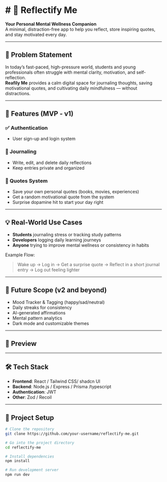 # # 🌿 Reflectify Me

**Your Personal Mental Wellness Companion**  
A minimal, distraction-free app to help you reflect, store inspiring quotes, and stay motivated every day.

---

## 🧠 Problem Statement

In today’s fast-paced, high-pressure world, students and young professionals often struggle with mental clarity, motivation, and self-reflection.  
**Reafily Me** provides a calm digital space for journaling thoughts, saving motivational quotes, and cultivating daily mindfulness — without distractions.

---

## 🚀 Features (MVP - v1)

### ✅ Authentication
- User sign-up and login system

### 📝 Journaling
- Write, edit, and delete daily reflections
- Keep entries private and organized

### 💬 Quotes System
- Save your own personal quotes (books, movies, experiences)
- Get a random motivational quote from the system
- Surprise dopamine hit to start your day right

---

## 💡 Real-World Use Cases

- **Students** journaling stress or tracking study patterns
- **Developers** logging daily learning journeys
- **Anyone** trying to improve mental wellness or consistency in habits

Example Flow:
> Wake up → Log in → Get a surprise quote → Reflect in a short journal entry → Log out feeling lighter

---

## 🔮 Future Scope (v2 and beyond)

- Mood Tracker & Tagging (happy/sad/neutral)
- Daily streaks for consistency
- AI-generated affirmations
- Mental pattern analytics
- Dark mode and customizable themes

---

## 📸 Preview

> 

---

## 🛠️ Tech Stack

- **Frontend**: React  / Tailwind CSS/ shadcn UI
- **Backend**: Node.js / Express / Prisma /typescript
- **Authentication**: JWT 
- **Other**: Zod / Recoil 

---

## 📁 Project Setup

```bash
# Clone the repository
git clone https://github.com/your-username/reflectify-me.git

# Go into the project directory
cd reflectify-me

# Install dependencies
npm install

# Run development server
npm run dev
